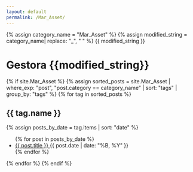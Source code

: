 ```yaml
---
layout: default
permalink: /Mar_Asset/
---
```


{% assign category_name = "Mar_Asset" %}
{% assign modified_string = category_name| replace: "_", " " %}
{{ modified_string }}
<h1>Gestora {{modified_string}}</h1>
{% if site.Mar_Asset %}
{% assign sorted_posts = site.Mar_Asset | where_exp: "post", "post.category == category_name" | sort: "tags" | group_by: "tags" %}
{% for tag in sorted_posts %}
<h2>{{ tag.name }}</h2>
{% assign posts_by_date = tag.items | sort: "date" %}
<ul>
{% for post in posts_by_date %}
<li><a href="{{ post.url | relative_url }}">{{ post.title }} </a><span>{{ post.date | date: "%B, %Y" }}</span></li>
{% endfor %}
</ul>
{% endfor %}
{% endif %}
